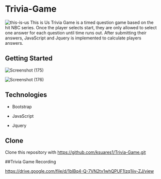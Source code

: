 # Trivia-Game
![this-is-us](https://user-images.githubusercontent.com/44280043/81520049-23a58a80-9311-11ea-9484-ea5d8c7ed5ef.jpg)
This is Us Trivia Game is a timed question game based on the hit NBC series. Once the player selects start, they are only allowed to select one answer for each question until time runs out. After submitting their answers, JavaScript and Jquery is implemented to calculate players answers. 

## Getting Started

![Screenshot (175)](https://user-images.githubusercontent.com/44280043/81520306-eb527c00-9311-11ea-8c82-fb28948ccd9a.png)

![Screenshot (176)](https://user-images.githubusercontent.com/44280043/81520324-f7d6d480-9311-11ea-8571-d2e10dffb1ba.png)

## Technologies
- Bootstrap
- JavaScript

- Jquery

## Clone
Clone this repository with https://github.com/ksuares1/Trivia-Game.git
        
##Trivia Game Recording 

https://drive.google.com/file/d/1blBq4-Q-7VN2tv1whQPUF1lzq1iiv-ZJ/view
